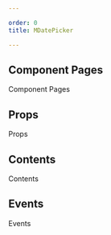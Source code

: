 ```yaml
---

order: 0
title: MDatePicker

---
```

 
## Component Pages
 
Component Pages
 
## Props
 
Props
 
## Contents
 
Contents
 
## Events
 
Events
 

